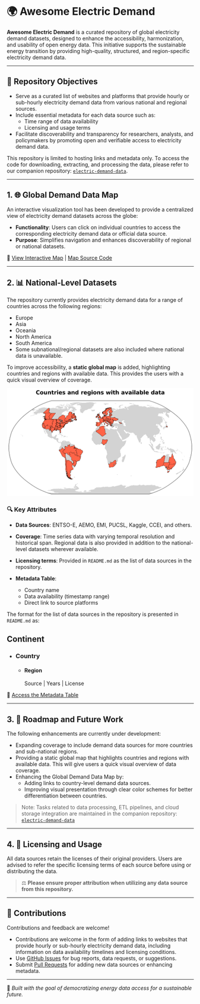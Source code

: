 # 🌍 Awesome Electric Demand

**Awesome Electric Demand** is a curated repository of global electricity demand datasets, designed to enhance the accessibility, harmonization, and usability of open energy data. This initiative supports the sustainable energy transition by providing high-quality, structured, and region-specific electricity demand data.

---

## 🎯 Repository Objectives

- Serve as a curated list of websites and platforms that provide hourly or sub-hourly electricity demand data from various national and regional sources.
- Include essential metadata for each data source such as:
  - Time range of data availability
  - Licensing and usage terms
- Facilitate discoverability and transparency for researchers, analysts, and policymakers by promoting open and verifiable access to electricity demand data.

This repository is limited to hosting links and metadata only.
To access the code for downloading, extracting, and processing the data, please refer to our companion repository: [`electric-demand-data`](https://github.com/open-energy-transition/electric-demand-data).



---

## 1. 🌐 Global Demand Data Map

An interactive visualization tool has been developed to provide a centralized view of electricity demand datasets across the globe:

- **Functionality**: Users can click on individual countries to access the corresponding electricity demand data or official data source.
- **Purpose**: Simplifies navigation and enhances discoverability of regional or national datasets.

🔗 [View Interactive Map](https://open-energy-transition.github.io/Awesome-Electric-Demand/) | [Map Source Code](https://github.com/Vamsipriya22/global-demand/tree/main)

---

## 2. 📊 National-Level Datasets

The repository currently provides electricity demand data for a range of countries across the following regions:

- Europe
- Asia
- Oceania
- North America
- South America
- Some subnational/regional datasets are also included where national data is unavailable.

To improve accessibility, a **static global map** is added, highlighting countries and regions with available data. This provides the users with a quick visual overview of coverage.


![Static Global Map](figures/available_countries.png "Countries and regions with available electricity demand data")



### 🔍 Key Attributes

- **Data Sources**: ENTSO-E, AEMO, EMI, PUCSL, Kaggle, CCEI, and others.
- **Coverage**: Time series data with varying temporal resolution and historical span. Regional data is also provided in addition to the national-level datasets wherever available.
- **Licensing terms**: Provided in `README.md` as the list of data sources in the repository.

- **Metadata Table**:
  - Country name
  - Data availability (timestamp range)
  - Direct link to source platforms

The format for the list of data sources in the repository is presented in `README.md` as:

## Continent
  - ### Country
    - #### Region
      Source | Years | License

📄 [Access the Metadata Table](https://github.com/open-energy-transition/Awesome-Electric-Demand/blob/main/demand_data_table.md)

---

## 3. 🚀 Roadmap and Future Work

The following enhancements are currently under development:

- Expanding coverage to include demand data sources for more countries and sub-national regions.
- Providing a static global map that highlights countries and regions with available data. This will give users a quick visual overview of data coverage.
- Enhancing the Global Demand Data Map by:
  - Adding links to country-level demand data sources.
  - Improving visual presentation through clear color schemes for better differentiation between countries.

> Note: Tasks related to data processing, ETL pipelines, and cloud storage integration are maintained in the companion repository: [`electric-demand-data`](https://github.com/open-energy-transition/electric-demand-data)
---

## 4. 📜 Licensing and Usage
All data sources retain the licenses of their original providers. Users are advised to refer the specific licensing terms of each source before using or distributing the data.

> ⚖️ **Please ensure proper attribution when utilizing any data source from this repository.**

---

## 🤝 Contributions

Contributions and feedback are welcome!

- Contributions are welcome in the form of adding links to websites that provide hourly or sub-hourly electricity demand data, including information on data availability timelines and licensing conditions.
- Use [GitHub Issues](https://github.com/open-energy-transition/Awesome-Electric-Demand/issues) for bug reports, data requests, or suggestions.
- Submit [Pull Requests](https://github.com/open-energy-transition/Awesome-Electric-Demand/pulls) for adding new data sources or enhancing metadata.


---

📌 *Built with the goal of democratizing energy data access for a sustainable future.*
